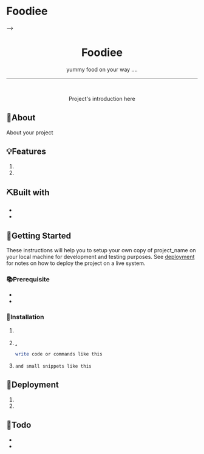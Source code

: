 # Foodiee
<!--
Find and replace all these
project_name: your project name
github_username: your github username
github_repo_link: your repo link
and remove all the comments and also rename this file to README.md
 -->

<!-- <div align="center">

<!-- Add your project logo if you have any -->
<!-- <img width=200px height=200px src="" alt="Project logo"> -->

</div> -->

<h1 align="center">Foodiee</h1>

  <p align="center">
 	<!-- Add your tagline or very short intro of your project -->
	yummy food on your way ....
    <br />
  </p>

<hr />
<br />


<p align="center">
Project's introduction here
</p>

## 🧐About

About your project

## 💡Features

1. []()
1. []()

## ⛏️Built with

-   []()
-   []()

## 🏁Getting Started

These instructions will help you to setup your own copy of project_name on your local machine for development and testing purposes. See [deployment](#Deployment) for notes on how to deploy the project on a live system.

### 📚Prerequisite

-   []()
-   []()

### 🧰Installation

1. []()
1. [.]()

    ```bash
    write code or commands like this
    ```

1. `and small snippets like this`

## 🚀Deployment

1. []()
1. []()

## 📝Todo

-   []()
-   []()



<!-- > _**NOTE:** Notes template._ -->
